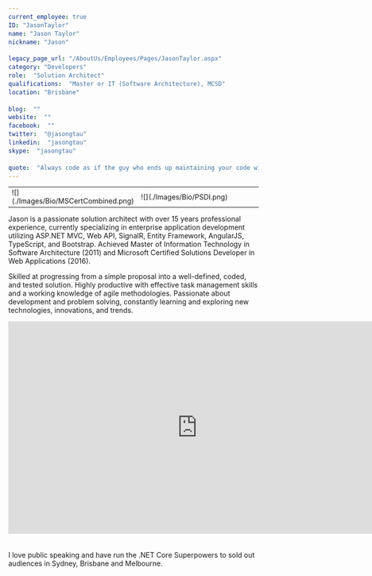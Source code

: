 ```yaml
---
current_employee: true
ID: "JasonTaylor"
name: "Jason Taylor"
nickname: "Jason"

legacy_page_url: "/AboutUs/Employees/Pages/JasonTaylor.aspx"
category: "Developers"
role:  "Solution Architect"
qualifications:  "Master or IT (Software Architecture), MCSD"
location: "Brisbane"

blog:  ""
website:  ""
facebook:  ""
twitter:  "@jasongtau"
linkedin:  "jasongtau"
skype:  "jasongtau"

quote:  "Always code as if the guy who ends up maintaining your code will be a violent psychopath who knows where you live."
---
```


<table cellspacing="0" class="ms-rteTable-0" style="width:100%;"><tbody><tr class="ms-rteTableEvenRow-0"><td class="ms-rteTableEvenCol-0" style="width:50%;">![](./Images/Bio/MSCertCombined.png) 
  
</td><td class="ms-rteTableOddCol-0" style="width:50%;">![](./Images/Bio/PSDI.png) 
  
</td></tr></tbody></table>

 Jason is a passionate solution architect with over 15 years professional experience, currently specializing in enterprise application development utilizing ASP.NET MVC, Web API, SignalR, Entity Framework, AngularJS, TypeScript, and Bootstrap. Achieved Master of Information Technology in Software Architecture (2011) and Microsoft Certified Solutions Developer in Web Applications (2016).  

Skilled at progressing from a simple proposal into a well-defined, coded, and tested solution. Highly productive with effective task management skills and a working knowledge of agile methodologies. Passionate about development and problem solving, constantly learning and exploring new technologies, innovations, and trends.  

<iframe width="760" height="428" src="https://www.youtube.com/embed/UON5Rr_CL2M?rel=0" frameborder="0"></iframe> 

I love public speaking and have run the .NET Core Superpowers to sold out audiences in Sydney, Brisbane and Melbourne.  
